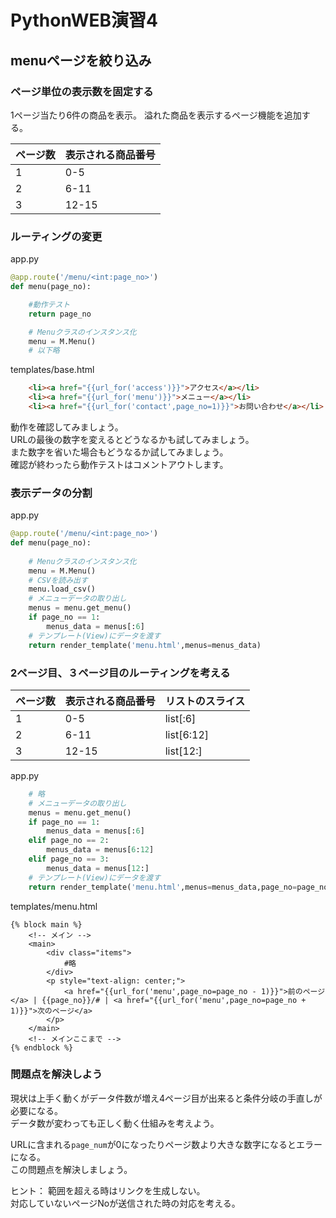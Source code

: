 # PythonWEB演習4

## menuページを絞り込み

### ページ単位の表示数を固定する
1ページ当たり6件の商品を表示。
溢れた商品を表示するページ機能を追加する。

| ページ数 | 表示される商品番号 | 
| ---- | ---- |  
| 1 | 0-5 |
| 2 | 6-11 |
| 3 | 12-15 |

### ルーティングの変更
app.py
```python
@app.route('/menu/<int:page_no>')
def menu(page_no):

    #動作テスト
    return page_no

    # Menuクラスのインスタンス化
    menu = M.Menu()
    # 以下略
```
templates/base.html
```html
    <li><a href="{{url_for('access')}}">アクセス</a></li>
    <li><a href="{{url_for('menu')}}">メニュー</a></li>
    <li><a href="{{url_for('contact',page_no=1)}}">お問い合わせ</a></li>
```

動作を確認してみましょう。  
URLの最後の数字を変えるとどうなるかも試してみましょう。  
また数字を省いた場合もどうなるか試してみましょう。  
確認が終わったら動作テストはコメントアウトします。

### 表示データの分割

app.py
```python
@app.route('/menu/<int:page_no>')
def menu(page_no):
    
    # Menuクラスのインスタンス化
    menu = M.Menu()
    # CSVを読み出す
    menu.load_csv()
    # メニューデータの取り出し
    menus = menu.get_menu()
    if page_no == 1:
        menus_data = menus[:6]
    # テンプレート(View)にデータを渡す
    return render_template('menu.html',menus=menus_data)
```
### 2ページ目、３ページ目のルーティングを考える

| ページ数 | 表示される商品番号 | リストのスライス
| ---- | ---- | ---- |   
| 1 | 0-5 | list[:6]
| 2 | 6-11 | list[6:12]
| 3 | 12-15 | list[12:]

app.py
```python
    # 略
    # メニューデータの取り出し
    menus = menu.get_menu()
    if page_no == 1:
        menus_data = menus[:6]
    elif page_no == 2:
        menus_data = menus[6:12]
    elif page_no == 3:
        menus_data = menus[12:]
    # テンプレート(View)にデータを渡す
    return render_template('menu.html',menus=menus_data,page_no=page_no)
```
templates/menu.html
```
{% block main %}
    <!-- メイン -->
    <main>
        <div class="items">
            #略
        </div>
        <p style="text-align: center;">
            <a href="{{url_for('menu',page_no=page_no - 1)}}">前のページ</a> | {{page_no}}/# | <a href="{{url_for('menu',page_no=page_no + 1)}}">次のページ</a>
        </p>
    </main>
    <!-- メインここまで -->
{% endblock %}
```
### 問題点を解決しよう
現状は上手く動くがデータ件数が増え4ページ目が出来ると条件分岐の手直しが必要になる。  
データ数が変わっても正しく動く仕組みを考えよう。  

URLに含まれる`page_num`が0になったりページ数より大きな数字になるとエラーになる。  
この問題点を解決しましょう。   

ヒント：
範囲を超える時はリンクを生成しない。  
対応していないページNoが送信された時の対応を考える。  